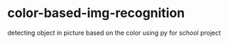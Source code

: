 # color-based-img-recognition
detecting object in picture based on the color using py for school project
